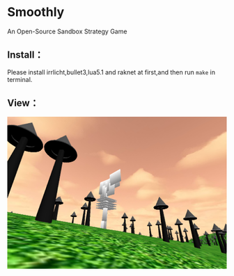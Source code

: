 # Smoothly  
An Open-Source Sandbox Strategy Game  
## Install：  
Please install irrlicht,bullet3,lua5.1 and raknet at first,and then run `make` in terminal.  
## View：  
![img](./screenshot/2019-03-12-23-09-36.png)  
